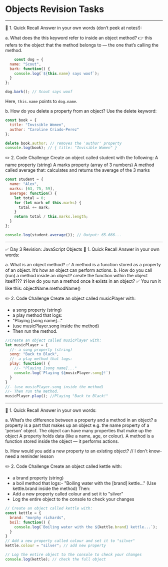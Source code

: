 # Objects Revision Tasks

---
🔄 1. Quick Recall
Answer in your own words (don’t peek at notes!):

a. What does the this keyword refer to inside an object method? 
    👉 this refers to the object that the method belongs to — the one that’s calling the method.
```js
    const dog = {
  name: "Scout",
  bark: function() {
    console.log(`${this.name} says woof`);
  }
};

dog.bark(); // Scout says woof
```
Here, `this.name` points to `dog.name`.


b. How do you delete a property from an object?
     Use the delete keyword:
```js
const book = {
  title: "Invisible Women",
  author: "Caroline Criado-Perez"
};

delete book.author; // removes the 'author' property
console.log(book); // { title: "Invisible Women" }
```

✏️ 2. Code Challenge
Create an object called student with the following:
A name property (string)
A marks property (array of 3 numbers)
A method called average that:
calculates and returns the average of the 3 marks
```js
const student = {
  name: "Alex",
  marks: [63, 75, 59],
  average: function() {
    let total = 0;
    for (let mark of this.marks) {
      total += mark;
    }
    return total / this.marks.length;
  }
};

console.log(student.average()); // Output: 65.666...
```
---

✅ Day 3 Revision: JavaScript Objects
🔄 1. Quick Recall
Answer in your own words:

a. What is an object method?
   ✅ A method is a function stored as a property of an object.
    It’s how an object can perform actions.
b. How do you call (run) a method inside an object?
   create the function within the object itself???
   ❓How do you run a method once it exists in an object?
✅ You run it like this: objectName.methodName()

   ✏️ 2. Code Challenge
Create an object called musicPlayer with:
- a song property (string)
- a play method that logs:
- "Playing [song name]..."
- (use musicPlayer.song inside the method)
- Then run the method.
```js
//Create an object called musicPlayer with:
let musicPlayer = {
  //- a song property (string)
  song: "Back to Black",
  //- a play method that logs:
  play: function() {
    //- "Playing [song name]..."
    console.log(`Playing ${musicPlayer.song}!`)
  }
}
//- (use musicPlayer.song inside the method)
//- Then run the method.
musicPlayer.play(); //Playing "Back to Black!"
```


---

🔄 1. Quick Recall
Answer in your own words:

a. What’s the difference between a property and a method in an object?
   a property is a part that makes up an object e.g. the name property of a 'person' object. The object can have many properties that make up the object
   A property holds data (like a name, age, or colour).
   A method is a function stored inside the object — it performs actions.

b. How would you add a new property to an existing object?
   // I don't know- need a reminder lesson

✏️ 2. Code Challenge
Create an object called kettle with:
- a brand property (string)
- a boil method that logs:- "Boiling water with the [brand] kettle..."
(Use kettle.brand inside the method)
Then:
- Add a new property called colour and set it to "silver"
- Log the entire object to the console to check your changes 
```js
// Create an object called kettle with:
const kettle = {
  brand: "morphy richards",
  boil: function() {
    console.log(`Boiling water with the ${kettle.brand} kettle...`);
  }
}
// Add a new property called colour and set it to "silver"
kettle.colour = "silver"; // add new property

// Log the entire object to the console to check your changes
console.log(kettle); // check the full object

```